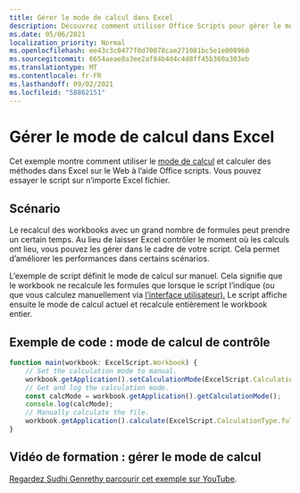 ```yaml
---
title: Gérer le mode de calcul dans Excel
description: Découvrez comment utiliser Office Scripts pour gérer le mode de calcul dans Excel sur le Web.
ms.date: 05/06/2021
localization_priority: Normal
ms.openlocfilehash: ee43c3c0477f0d70078cae271081bc5e1e008960
ms.sourcegitcommit: 6654aeae8a3ee2af84b4d4c4d8ff45b360a303eb
ms.translationtype: MT
ms.contentlocale: fr-FR
ms.lasthandoff: 09/02/2021
ms.locfileid: "58862151"
---
```

# <a name="manage-calculation-mode-in-excel"></a>Gérer le mode de calcul dans Excel

Cet exemple montre comment utiliser le [mode de calcul](/javascript/api/office-scripts/excelscript/excelscript.calculationmode) et calculer des méthodes dans Excel sur le Web à l’aide Office scripts. Vous pouvez essayer le script sur n’importe Excel fichier.

## <a name="scenario"></a>Scénario

Le recalcul des workbooks avec un grand nombre de formules peut prendre un certain temps. Au lieu de laisser Excel contrôler le moment où les calculs ont lieu, vous pouvez les gérer dans le cadre de votre script. Cela permet d’améliorer les performances dans certains scénarios.

L’exemple de script définit le mode de calcul sur manuel. Cela signifie que le workbook ne recalcule les formules que lorsque le script l’indique (ou que vous calculez manuellement via [l’interface utilisateur).](https://support.microsoft.com/office/73fc7dac-91cf-4d36-86e8-67124f6bcce4) Le script affiche ensuite le mode de calcul actuel et recalcule entièrement le workbook entier.

## <a name="sample-code-control-calculation-mode"></a>Exemple de code : mode de calcul de contrôle

```TypeScript
function main(workbook: ExcelScript.Workbook) {
    // Set the calculation mode to manual.
    workbook.getApplication().setCalculationMode(ExcelScript.CalculationMode.manual);
    // Get and log the calculation mode.
    const calcMode = workbook.getApplication().getCalculationMode();    
    console.log(calcMode);
    // Manually calculate the file.
    workbook.getApplication().calculate(ExcelScript.CalculationType.full);
}
```

## <a name="training-video-manage-calculation-mode"></a>Vidéo de formation : gérer le mode de calcul

[Regardez Sudhi Genrethy parcourir cet exemple sur YouTube](https://youtu.be/iw6O8QH01CI).
